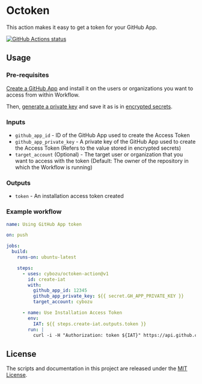 # Octoken

This action makes it easy to get a token for your GitHub App.

[![GitHub Actions status](https://github.com/cybozu/octoken-action/workflows/Continuous%20Integration/badge.svg)](https://github.com/cybozu/octoken-action/actions?query=workflow%3A%22Continuous+Integration%22)

## Usage

### Pre-requisites

[Create a GitHub App](https://docs.github.com/en/free-pro-team@latest/developers/apps/creating-a-github-app) and install it on the users or organizations you want to access from within Workflow.

Then, [generate a private key](https://docs.github.com/en/free-pro-team@latest/developers/apps/authenticating-with-github-apps#generating-a-private-key) and save it as is in [encrypted secrets](https://docs.github.com/en/free-pro-team@latest/actions/reference/encrypted-secrets).

### Inputs

- `github_app_id` - ID of the GitHub App used to create the Access Token
- `github_app_private_key` - A private key of the GitHub App used to create the Access Token (Refers to the value stored in encrypted secrets)
- `target_account` (Optional) - The target user or organization that you want to access with the token (Default: The owner of the repository in which the Workflow is running)

### Outputs

- `token` - An installation access token created

### Example workflow

```yaml
name: Using GitHub App token

on: push

jobs:
  build:
    runs-on: ubuntu-latest

    steps:
      - uses: cybozu/octoken-action@v1
        id: create-iat
        with:
          github_app_id: 12345
          github_app_private_key: ${{ secret.GH_APP_PRIVATE_KEY }}
          target_account: cybozu

      - name: Use Installation Access Token
        env:
          IAT: ${{ steps.create-iat.outputs.token }}
        run: |
          curl -i -H "Authorization: token ${IAT}" https://api.github.com/installation/repositories
```

## License

The scripts and documentation in this project are released under the [MIT License](LICENSE).
